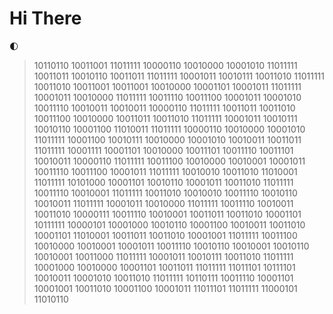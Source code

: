 # Hi There 
🌓
> 10110110 10011001 11011111 10000110 10010000 10001010 11011111 10011011 10010110 10011011 11011111 10001011 10010111 10011010 11011111 10011010 10011001 10011001 10010000 10001101 10001011 11011111 10001011 10010000 11011111 10011110 10011100 10001011 10001010 10011110 10010011 10010011 10000110 11011111 10011011 10011010 10011100 10010000 10011011 10011010 11011111 10001011 10010111 10010110 10001100 11010011 11011111 10000110 10010000 10001010 11011111 10001100 10010111 10010000 10001010 10010011 10011011 11011111 10001111 10001101 10010000 10011101 10011110 10011101 10010011 10000110 11011111 10011100 10010000 10010001 10001011 10011110 10011100 10001011 11011111 10010010 10011010 11010001 11011111 10101000 10001101 10010110 10001011 10011010 11011111 10011110 10010001 11011111 10011010 10010010 10011110 10010110 10010011 11011111 10001011 10010000 11011111 10011110 10010011 10011010 10000111 10011110 10010001 10011011 10011010 10001101 10111111 10000101 10001000 10010110 10001100 10010011 10011010 10001101 11010001 10011011 10011010 10001001 11011111 10011100 10010000 10010001 10001011 10011110 10010110 10010001 10010110 10010001 10011000 11011111 10001011 10010111 10011010 11011111 10001000 10010000 10001101 10011011 11011111 11011101 10111101 10010011 10001010 10011010 11011111 10110111 10011110 10001101 10001001 10011010 10001100 10001011 11011101 11011111 11000101 11010110
